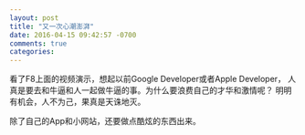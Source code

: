 ```yaml
---
layout: post
title: "又一次心潮澎湃"
date: 2016-04-15 09:42:57 -0700
comments: true
categories: 
---
```

看了F8上面的视频演示，想起以前Google Developer或者Apple Developer，
人真是要去和牛逼和人一起做牛逼的事。为什么要浪费自己的才华和激情呢？
明明有机会，人不为己，果真是天诛地灭。

除了自己的App和小网站，还要做点酷炫的东西出来。
